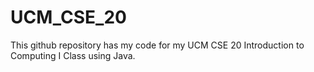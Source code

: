 # UCM_CSE_20

This github repository has my code for my UCM CSE 20 Introduction to Computing I Class using Java.
